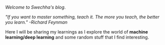 *Welcome to Swechha's blog*.

<p align="centre"><i>"If you want to master something, teach it. The more you teach, the better you learn." -Richard Feynman</i></p>

Here I will be sharing my learnings as I explore the world of **machine learning/deep learning** and some random stuff that I find interesting.
